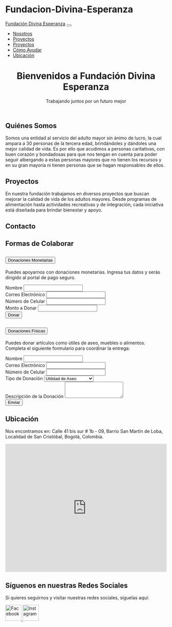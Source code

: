 # Fundacion-Divina-Esperanza

<!DOCTYPE html>
<html lang="es">
<head>
    <meta charset="UTF-8">
    <meta name="viewport" content="width=device-width, initial-scale=1.0">
    <title>Fundación Divina Esperanza</title>
    <link href="https://cdn.jsdelivr.net/npm/bootstrap@5.3.0/dist/css/bootstrap.min.css" rel="stylesheet">
</head>
<body>
    <nav class="navbar navbar-expand-lg navbar-light bg-light">
        <div class="container">
            <a class="navbar-brand" href="#">Fundación Divina Esperanza</a>
            <button class="navbar-toggler" type="button" data-bs-toggle="collapse" data-bs-target="#navbarNav">
                <span class="navbar-toggler-icon"></span>
            </button>
            <div class="collapse navbar-collapse" id="navbarNav">
                <ul class="navbar-nav ms-auto">
                    <li class="nav-item"><a class="nav-link" href="#nosotros">Nosotros</a></li>
                    <li class="nav-item"><a class="nav-link" href="#proyectos">Proyectos</a></li>
                    <li class="nav-item"><a class="nav-link" href="#Contacto">Proyectos</a></li>
                    <li class="nav-item"><a class="nav-link" href="#ayuda">Cómo Ayudar</a></li>
                    <li class="nav-item"><a class="nav-link" href="#ubicacion">Ubicación</a></li>
                </ul>
            </div>
        </div>
    </nav>
    <header class="bg-primary text-white text-center py-5">
        <h1>Bienvenidos a Fundación Divina Esperanza</h1>
        <p>Trabajando juntos por un futuro mejor</p>
    </header>
    <section id="nosotros" class="container py-5">
        <h2>Quiénes Somos</h2>
        <p>Somos una entidad al servicio del adulto mayor sin ánimo de lucro, la cual ampara a 30 personas de la tercera edad, brindándoles y dándoles una mejor calidad de vida. Es por ello que acudimos a personas caritativas, con buen corazón y bondadosas para que nos tengan en cuenta para poder seguir albergando a estas personas mayores que no tienen los recursos y en su gran mayoría ni tienen personas que se hagan responsables de ellos.</p>
    </section>
    <section id="proyectos" class="container py-5">
        <h2>Proyectos</h2>
        <p>En nuestra fundación trabajamos en diversos proyectos que buscan mejorar la calidad de vida de los adultos mayores. Desde programas de alimentación hasta actividades recreativas y de integración, cada iniciativa está diseñada para brindar bienestar y apoyo.</p>
    </section>
    <section id="contacto" class="container py-5">
        <h2>Contacto</h2>
    </section>
    <section id="ayuda" class="container py-5">
        <h2>Formas de Colaborar</h2>
        <div class="accordion" id="accordionAyuda">
            <div class="accordion-item">
                <h2 class="accordion-header" id="headingMonetario">
                    <button class="accordion-button" type="button" data-bs-toggle="collapse" data-bs-target="#collapseMonetario" aria-expanded="true" aria-controls="collapseMonetario">
                        Donaciones Monetarias
                    </button>
                </h2>
                <div id="collapseMonetario" class="accordion-collapse collapse show" aria-labelledby="headingMonetario" data-bs-parent="#accordionAyuda">
                    <div class="accordion-body">
                        <p>Puedes apoyarnos con donaciones monetarias. Ingresa tus datos y serás dirigido al portal de pago seguro.</p>
                        <form>
                            <div class="mb-3">
                                <label for="nombreDonante" class="form-label">Nombre</label>
                                <input type="text" class="form-control" id="nombreDonante" required>
                            </div>
                            <div class="mb-3">
                                <label for="correoDonante" class="form-label">Correo Electrónico</label>
                                <input type="email" class="form-control" id="correoDonante" required>
                            </div>
                            <div class="mb-3">
                                <label for="telefonoDonante" class="form-label">Número de Celular</label>
                                <input type="tel" class="form-control" id="telefonoDonante" required>
                            </div>
                            <div class="mb-3">
                                <label for="montoDonacion" class="form-label">Monto a Donar</label>
                                <input type="number" class="form-control" id="montoDonacion" required>
                            </div>
                            <button type="submit" class="btn btn-primary">Donar</button>
                        </form>
                    </div>
                </div>
            </div>
            <div class="accordion-item">
                <h2 class="accordion-header" id="headingFisico">
                    <button class="accordion-button" type="button" data-bs-toggle="collapse" data-bs-target="#collapseFisico" aria-expanded="true" aria-controls="collapseFisico">
                        Donaciones Físicas
                    </button>
                </h2>
                <div id="collapseFisico" class="accordion-collapse collapse" aria-labelledby="headingFisico" data-bs-parent="#accordionAyuda">
                    <div class="accordion-body">
                        <p>Puedes donar artículos como útiles de aseo, muebles o alimentos. Completa el siguiente formulario para coordinar la entrega:</p>
                        <form>
                            <div class="mb-3">
                                <label for="nombreDonanteFisico" class="form-label">Nombre</label>
                                <input type="text" class="form-control" id="nombreDonanteFisico" required>
                            </div>
                            <div class="mb-3">
                                <label for="correoDonanteFisico" class="form-label">Correo Electrónico</label>
                                <input type="email" class="form-control" id="correoDonanteFisico" required>
                            </div>
                            <div class="mb-3">
                                <label for="telefonoDonanteFisico" class="form-label">Número de Celular</label>
                                <input type="tel" class="form-control" id="telefonoDonanteFisico" required>
                            </div>
                            <div class="mb-3">
                                <label for="tipoDonacion" class="form-label">Tipo de Donación</label>
                                <select class="form-control" id="tipoDonacion" required>
                                    <option value="aseo">Utilidad de Aseo</option>
                                    <option value="higiene">Higiene Personal</option>
                                    <option value="muebles">Muebles</option>
                                    <option value="alimentos">Mercado/Alimentación</option>
                                </select>
                            </div>
                            <div class="mb-3">
                                <label for="descripcionDonacion" class="form-label">Descripción de la Donación</label>
                                <textarea class="form-control" id="descripcionDonacion" rows="3"></textarea>
                            </div>
                            <button type="submit" class="btn btn-primary">Enviar</button>
                        </form>
                    </div>
                </div>
            </div>
        </div>
                </div>
            </div>
        </div>
    </section>
    <section id="ubicacion" class="container py-5">
        <h2>Ubicación</h2>
        <p>Nos encontramos en: Calle 41 bis sur # 1b - 09, Barrio San Martín de Loba, Localidad de San Cristóbal, Bogotá, Colombia.</p>
        <iframe src="https://www.google.com/maps?q=Calle+41+bis+sur+%23+1b+-+09,+Bogotá,+Colombia&output=embed" width="100%" height="400" style="border:0;" allowfullscreen="" loading="lazy"></iframe>
    </section>
    <script src="https://cdn.jsdelivr.net/npm/bootstrap@5.3.0/dist/js/bootstrap.bundle.min.js"></script>
    <section id="redes-sociales" class="container py-5 text-center">
        <h2>Síguenos en nuestras Redes Sociales</h2>
        <p>Si quieres seguirnos y visitar nuestras redes sociales, síguelas aquí:</p>
        <a href="#" class="me-3">
            <img src="facebook-logo.png" alt="Facebook" width="50">
        </a>
        <a href="#">
            <img src="instagram-logo.png" alt="Instagram" width="50">
        </a>
    </section>
</body>
</html>


